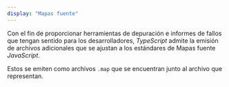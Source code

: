 ```yaml
---
display: "Mapas fuente"
---
```


Con el fin de proporcionar herramientas de depuración e informes de fallos que tengan sentido para los desarrolladores, *TypeScript* admite
la emisión de archivos adicionales que se ajustan a los estándares de Mapas fuente *JavaScript*.

Estos se emiten como archivos `.map` que se encuentran junto al archivo que representan.

